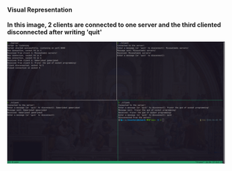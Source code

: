 #### Visual Representation

**In this image, 2 clients are connected to one server and the third cliented disconnected after writing 'quit'**

![Project Screenshot](images/VisualRep.png)
